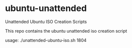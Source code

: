 # ubuntu-unattended

Unattended Ubuntu ISO Creation Scripts

This repo contains the ubuntu unattended iso creation script

usage: ./unattended-ubuntu-iso.sh 1804
